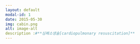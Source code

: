 ```yaml
---
layout: default
modal-id: 1
date: 2015-05-30
img: cabin.png
alt: image-alt
description :#**심폐소생술[cardiopulmonary resuscitation]**
---
```



